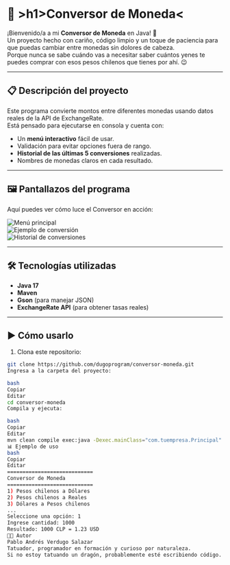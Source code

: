 # 💱 >h1>Conversor de Moneda<

¡Bienvenido/a a mi **Conversor de Moneda** en Java! 🚀  
Un proyecto hecho con cariño, código limpio y un toque de paciencia para que puedas cambiar entre monedas sin dolores de cabeza.  
Porque nunca se sabe cuándo vas a necesitar saber cuántos yenes te puedes comprar con esos pesos chilenos que tienes por ahí. 😉

---

## 📋 Descripción del proyecto
Este programa convierte montos entre diferentes monedas usando datos reales de la API de ExchangeRate.  
Está pensado para ejecutarse en consola y cuenta con:
- Un **menú interactivo** fácil de usar.
- Validación para evitar opciones fuera de rango.
- **Historial de las últimas 5 conversiones** realizadas.
- Nombres de monedas claros en cada resultado.

---

## 🖼️ Pantallazos del programa
Aquí puedes ver cómo luce el Conversor en acción:  


![Menú principal](imagenes/menu-principal.png)  
![Ejemplo de conversión](imagenes/ejemplo-conversion.png)  
![Historial de conversiones](imagenes/historial.png)  

---

## 🛠️ Tecnologías utilizadas
- **Java 17**
- **Maven**
- **Gson** (para manejar JSON)
- **ExchangeRate API** (para obtener tasas reales)

---

## ▶️ Cómo usarlo
1. Clona este repositorio:
```bash
git clone https://github.com/dugoprogram/conversor-moneda.git
Ingresa a la carpeta del proyecto:

bash
Copiar
Editar
cd conversor-moneda
Compila y ejecuta:

bash
Copiar
Editar
mvn clean compile exec:java -Dexec.mainClass="com.tuempresa.Principal"
📊 Ejemplo de uso
bash
Copiar
Editar
============================
Conversor de Moneda
============================
1) Pesos chilenos a Dólares
2) Pesos chilenos a Reales
3) Dólares a Pesos chilenos
...
Seleccione una opción: 1
Ingrese cantidad: 1000
Resultado: 1000 CLP = 1.23 USD
👨‍💻 Autor
Pablo Andrés Verdugo Salazar
Tatuador, programador en formación y curioso por naturaleza.
Si no estoy tatuando un dragón, probablemente esté escribiendo código. 🐉💻

